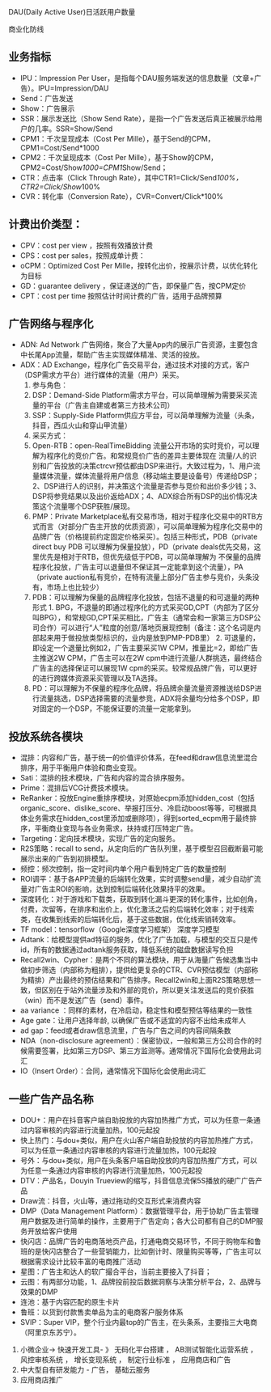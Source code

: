 DAU(Daily Active User)日活跃用户数量

商业化防线
 
## 业务指标

- IPU：Impression Per User，是指每个DAU服务端发送的信息数量（文章+广告）。IPU=Impression/DAU
- Send：广告发送
- Show：广告展示
- SSR：展示发送比（Show Send Rate），是指一个广告发送后真正被展示给用户的几率。SSR=Show/Send
- CPM1：千次呈现成本（Cost Per Mille），基于Send的CPM，CPM1=Cost/Send*1000
- CPM2：千次呈现成本（Cost Per Mille），基于Show的CPM，CPM2=Cost/Show*1000=CPM1*Show/Send；
- CTR：点击率（Click Through Rate），其中CTR1=Click/Send*100%，CTR2=Click/Show*100%
- CVR：转化率（Conversion Rate），CVR=Convert/Click*100%

## 计费出价类型：

- CPV：cost  per view ，按照有效播放计费
- CPS：cost per sales，按照成单计费：
- oCPM：Optimized Cost Per Mille，按转化出价，按展示计费，以优化转化为目标
- GD：guarantee delivery ，保证递送的广告，即保量广告，按CPM定价
- CPT：cost per time 按照估计时间计费的广告，适用于品牌预算

## 广告网络与程序化

- ADN: Ad Network 广告网络，聚合了大量App内的展示广告资源，主要包含中长尾App流量，帮助广告主实现媒体精准、灵活的投放。
- ADX：AD Exchange，程序化广告交易平台，通过技术对接的方式，客户（DSP需求方平台）进行媒体的流量（用户）采买。
  1. 参与角色：
    1. DSP：Demand-Side Platform需求方平台，可以简单理解为需要采买流量的平台（广告主自建或者第三方技术公司）
    2. SSP：Supply-Side Platform供应方平台，可以简单理解为流量（头条，抖音，西瓜火山和穿山甲流量）
  2. 采买方式：
    1. Open-RTB：open-RealTimeBidding 流量公开市场的实时竞价，可以理解为程序化的竞价广告。和常规竞价广告的差异主要体现在 流量/人的识别和广告投放的决策ctrcvr预估都由DSP来进行。大致过程为，1、用户流量媒体流量，媒体流量将用户信息（移动端主要是设备号）传递给DSP；2、DSP进行人的识别，并决策这个流量是否参与竞价和出价多少钱；3、DSP将参竞结果以及出价返给ADX；4、ADX综合所有DSP的出价情况决策这个流量哪个DSP获胜/展现。
    2. PMP：Private Marketplace私有交易市场，相对于程序化交易中的RTB方式而言（对部分广告主开放的优质资源），可以简单理解为程序化交易中的品牌广告（价格提前约定固定价格采买）。包括三种形式，PDB（private direct buy PDB 可以理解为保量投放），PD（private deals优先交易，这里优先是相对于RTB，但优先级低于PDB，可以简单理解为 不保量的品牌程序化投放，广告主可以退量但不保证其一定能拿到这个流量），PA（private auction私有竞价，在特有流量上部分广告主参与竞价，头条没有，市场上也比较少）
    3. PDB：可以理解为保量的品牌程序化投放，包括不退量的和可退量的两种形式
      1. BPG，不退量的即通过程序化的方式采买GD,CPT（内部为了区分叫BPG），和常规GD,CPT采买相比，广告主（通常会和一家第三方DSP公司合作）可以进行“人”粒度的创意/落地页展现控制（备注：这个名词是内部起来用于做投放类型标识的，业内是放到PMP-PDB里）
      2. 可退量的，即设定一个退量比例如2，广告主要采买1W CPM，推量比=2，即给广告主推送2W CPM，广告主可以在2W cpm中进行流量/人群挑选，最终结合广告主的选择保证可以展现1W cpm的采买。较常规品牌广告，可以更好的进行跨媒体资源采买管理以及TA选择。
    4. PD：可以理解为不保量的程序化品牌，将品牌余量流量资源推送给DSP进行流量挑选，DSP选择需要的流量参竞，ADX将余量均分给多个DSP，即对固定的一个DSP，不能保证要的流量一定能拿到。

## 投放系统各模块

- 混排：内容和广告，基于统一的价值评价体系，在feed和draw信息流里混合排序，用于平衡用户体验和商业变现。
- Sati：混排的技术模块，广告和内容的混合排序服务。
- Prime：混排后VCG计费技术模块。
- ReRanker：投放Engine重排序模块，对原始ecpm添加hidden_cost（包括organic_score、dislike_score、举报打压分、冷启动boost等等，可根据具体业务需求在hidden_cost里添加或删除项），得到sorted_ecpm用于最终排序，平衡商业变现与各业务需求，扶持或打压特定广告。
- Targeting：定向技术模块，实现广告的定向服务。
- R2S策略：recall  to send，从定向后的广告队列里，基于模型召回截断最可能展示出来的广告到初排模型。
- 频控：频次控制，指一定时间内单个用户看到特定广告的数量控制
- ROI调平：基于各APP流量的后端转化效果，实时调整send量，减少自动扩流量对广告主ROI的影响，达到控制后端转化效果持平的效果。
- 深度转化：对于游戏和下载类，获取到转化漏斗更深的转化事件，比如创角，付费，次留等，在排序和出价上，优化激活之后的后端转化效率；对于线索类，在收集到线索的后端转化后，基于这些数据，优化线索销转效率。
- TF model：tensorflow（Google深度学习框架） 深度学习模型
- Adtank：给模型提供ad特征的服务，优化了广告加载，与模型的交互只是传id，所有的数据通过adtank服务获取，降低系统的磁盘数据读写负担
- Recall2win、Cypher：是两个不同的算法模块，用于从海量广告候选集当中做初步筛选（内部称为粗排），提供给更复杂的CTR、CVR预估模型（内部称为精排）产出最终的预估结果和广告排序。Recall2win和上面R2S策略思想一致，但区别在于站外流量涉及和外部的竞价，所以更关注发送后的竞价获胜（win）而不是发送广告（send）事件。
- aa variance ：同样的素材，在冷启动，稳定性和模型预估等结果的一致性
- Age gate：让用户选择年龄, 以确保广告或不适宜的内容不出给未成年人
- ad gap：feed或者draw信息流里，广告与广告之间的内容间隔条数
- NDA（non-disclosure agreement）：保密协议，一般和第三方公司合作的时候需要签署，比如第三方DSP、第三方监测等。通常情况下国际化会使用此词汇
- IO（Insert Order）：合同，通常情况下国际化会使用此词汇

## 一些广告产品名称
- DOU+：用户在抖音客户端自助投放的内容加热推广方式，可以为任意一条通过内容审核的内容进行流量加热，100元起投
- 快上热门：与dou+类似，用户在火山客户端自助投放的内容加热推广方式，可以为任意一条通过内容审核的内容进行流量加热，100元起投
- 号外：与dou+类似，用户在头条客户端自助投放的内容加热推广方式，可以为任意一条通过内容审核的内容进行流量加热，100元起投
- DTV：产品名，Douyin Trueview的缩写，抖音信息流保5S播放的硬广广告产品
- Draw流：抖音，火山等，通过拖动的交互形式来消费内容
- DMP（Data Management Platform）：数据管理平台，用于协助广告主管理用户数据及进行简单的操作，主要用于广告定向；各大公司都有自己的DMP服务开放给客户使用
- 快闪店：品牌广告的电商落地页产品，打通电商交易环节，不同于购物车和鲁班的是快闪店整合了一些营销能力，比如倒计时、限量购买等等，广告主可以根据需求设计比较丰富的电商推广活动
- 星图：广告主和达人的软广撮合平台，当前主要接入了抖音；
- 云图：有两部分功能，1、品牌投前投后数据洞察与决策分析平台，2、品牌与效果的DMP
- 连池：基于内容匹配的原生卡片
- 鲁班：以货到付款售卖单品为主的电商客户服务体系
- SVIP：Super VIP，整个行业内最top的广告主，在头条系，主要指三大电商（阿里京东苏宁）。

1. 小微企业-> 快速开发工具- 》 无码化平台搭建 ， AB测试智能化运营系统 ， 风控审核系统 ， 增长变现系统 ， 制定行业标准 ， 应用商店和广告
2. 中大型自有研发能力 - 广告， 基础云服务
3. 应用商店推广


